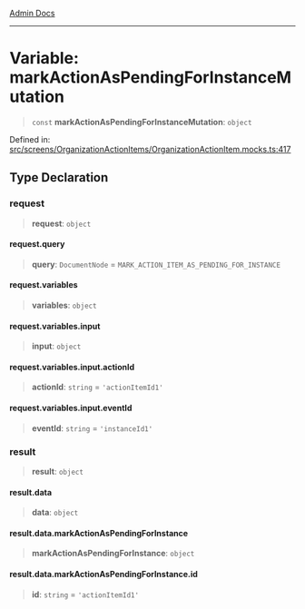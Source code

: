 [Admin Docs](/)

---

# Variable: markActionAsPendingForInstanceMutation

> `const` **markActionAsPendingForInstanceMutation**: `object`

Defined in: [src/screens/OrganizationActionItems/OrganizationActionItem.mocks.ts:417](https://github.com/PalisadoesFoundation/talawa-admin/blob/main/src/screens/OrganizationActionItems/OrganizationActionItem.mocks.ts#L417)

## Type Declaration

### request

> **request**: `object`

#### request.query

> **query**: `DocumentNode` = `MARK_ACTION_ITEM_AS_PENDING_FOR_INSTANCE`

#### request.variables

> **variables**: `object`

#### request.variables.input

> **input**: `object`

#### request.variables.input.actionId

> **actionId**: `string` = `'actionItemId1'`

#### request.variables.input.eventId

> **eventId**: `string` = `'instanceId1'`

### result

> **result**: `object`

#### result.data

> **data**: `object`

#### result.data.markActionAsPendingForInstance

> **markActionAsPendingForInstance**: `object`

#### result.data.markActionAsPendingForInstance.id

> **id**: `string` = `'actionItemId1'`
